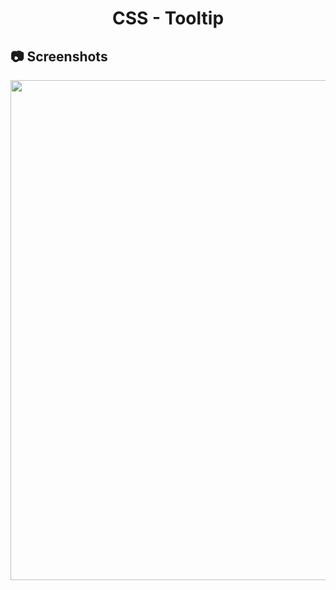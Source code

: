 <h1 align="center">
   CSS - Tooltip
</h1>

<h2>
📷 Screenshots
</h2>

<p align="center">
  <img src="https://github.com/ozkannbuyuk/css-exercises/assets/111967202/99f53ca1-cf12-4a4a-9d0c-37c9885bae9c" width="800" />
</p>
